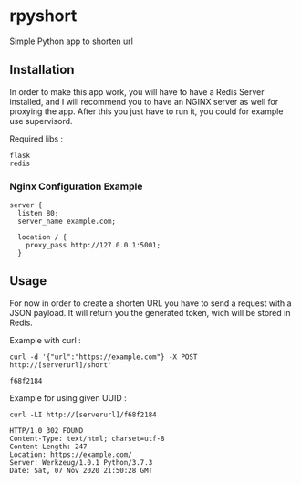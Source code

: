 # rpyshort
Simple Python app to shorten url

## Installation

In order to make this app work, you will have to have a Redis Server installed, and I will recommend you to have an NGINX server as well for proxying the app.
After this you just have to run it, you could for example use supervisord.

Required libs : 

```
flask
redis
```

### Nginx Configuration Example

```
server {
  listen 80;
  server_name example.com;

  location / {
    proxy_pass http://127.0.0.1:5001;
  }
```

## Usage

For now in order to create a shorten URL you have to send a request with a JSON payload. 
It will return you the generated token, wich will be stored in Redis.

Example with curl : 

```
curl -d '{"url":"https://example.com"} -X POST http://[serverurl]/short'

f68f2184
```

Example for using given UUID : 

```
curl -LI http://[serverurl]/f68f2184

HTTP/1.0 302 FOUND
Content-Type: text/html; charset=utf-8
Content-Length: 247
Location: https://example.com/
Server: Werkzeug/1.0.1 Python/3.7.3
Date: Sat, 07 Nov 2020 21:50:28 GMT
```
